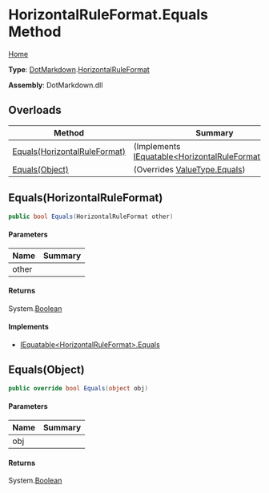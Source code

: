 # HorizontalRuleFormat\.Equals Method

[Home](../../../README.md)

**Type**: [DotMarkdown](../../README.md)\.[HorizontalRuleFormat](../README.md)

**Assembly**: DotMarkdown\.dll

## Overloads

| Method | Summary |
| ------ | ------- |
| [Equals(HorizontalRuleFormat)](#DotMarkdown_HorizontalRuleFormat_Equals_DotMarkdown_HorizontalRuleFormat_) |  \(Implements [IEquatable\<HorizontalRuleFormat>.Equals](https://docs.microsoft.com/en-us/dotnet/api/system.iequatable-1.equals)\) |
| [Equals(Object)](#DotMarkdown_HorizontalRuleFormat_Equals_System_Object_) |  \(Overrides [ValueType.Equals](https://docs.microsoft.com/en-us/dotnet/api/system.valuetype.equals)\) |

## Equals\(HorizontalRuleFormat\)<a name="DotMarkdown_HorizontalRuleFormat_Equals_DotMarkdown_HorizontalRuleFormat_"></a>

```csharp
public bool Equals(HorizontalRuleFormat other)
```

#### Parameters

| Name | Summary |
| ---- | ------- |
| other | |

#### Returns

System\.[Boolean](https://docs.microsoft.com/en-us/dotnet/api/system.boolean)

#### Implements

* [IEquatable\<HorizontalRuleFormat>.Equals](https://docs.microsoft.com/en-us/dotnet/api/system.iequatable-1.equals)

## Equals\(Object\)<a name="DotMarkdown_HorizontalRuleFormat_Equals_System_Object_"></a>

```csharp
public override bool Equals(object obj)
```

#### Parameters

| Name | Summary |
| ---- | ------- |
| obj | |

#### Returns

System\.[Boolean](https://docs.microsoft.com/en-us/dotnet/api/system.boolean)

